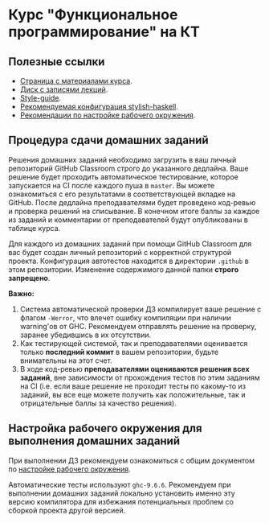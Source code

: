 # Курс "Функциональное программирование" на КТ

## Полезные ссылки

* [Страница с материалами курса](https://github.com/jagajaga/FP-Course-ITMO).
* [Диск с записями лекций](https://drive.google.com/drive/folders/19dzMUp4KixgoUZOpHJbraG1irlgv73el).
* [Style-guide](code-style.md).
* [Рекомендуемая конфигурация stylish-haskell](.stylish-haskell.yaml).
* [Рекомендации по настройке рабочего окружения](environment-setup.md).

## Процедура сдачи домашних заданий

Решения домашних заданий необходимо загрузить в ваш личный репозиторий GitHub Classroom строго до указанного дедлайна. Ваше решение будет проходить автоматическое тестирование, которое запускается на CI после каждого пуша в `master`. Вы можете ознакомиться с его результатами в соответствующей вкладке на GitHub. После дедлайна преподавателями будет проведено код-ревью и проверка решений на списывание. В конечном итоге баллы за каждое из заданий и комментарии от преподавателей будут опубликованы в таблице курса.

Для каждого из домашних заданий при помощи GitHub Classroom для вас будет создан личный репозиторий с корректной структурой проекта. Конфигурация автотестов находится в директории `.github` в этом репозитории. Изменение содержимого данной папки **строго запрещено**.

**Важно:**

1. Система автоматической проверки ДЗ компилирует ваше решение с флагом `-Werror`, что влечет ошибку компиляции при наличии warning'ов от GHC. Рекомендуем отправлять решение на проверку, заранее убедившись в их отсутствии.
2. Как тестирующей системой, так и преподавателями оценивается только **последний коммит** в вашем репозитории, будьте внимательны на этот счет.
3. В ходе код-ревью **преподавателями оцениваются решения всех заданий**, вне зависимости от прохождения тестов по этим заданиям на CI (i.e. если ваше решение не проходит тесты по какому-то из заданий, вы все еще можете получить как положительные, так и отрицательные баллы за качество решения).

## Настройка рабочего окружения для выполнения домашних заданий

При выполнении ДЗ рекомендуем ознакомиться с общим документом по [настройке рабочего окружения](environment-setup.md).

Автоматические тесты используют `ghc-9.6.6`. Рекомендуем при выполнении домашних заданий локально установить именно эту версию компилятора для избежания потенциальных проблем со сборкой проекта другой версией.
